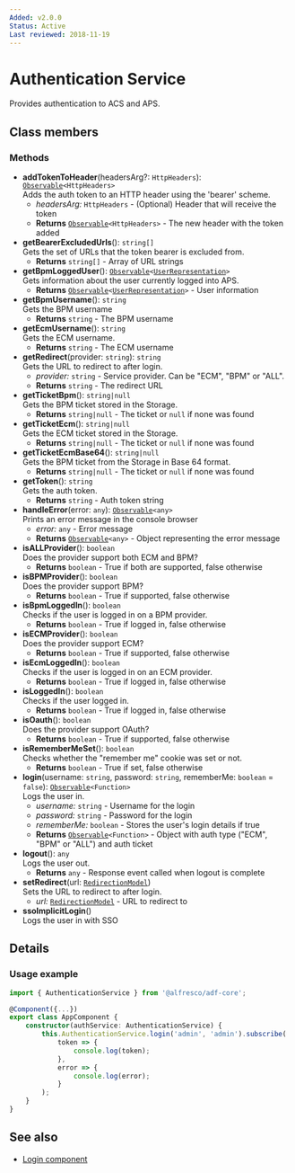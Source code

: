 ```yaml
---
Added: v2.0.0
Status: Active
Last reviewed: 2018-11-19
---
```


# Authentication Service

Provides authentication to ACS and APS.

## Class members

### Methods

-   **addTokenToHeader**(headersArg?: `HttpHeaders`): [`Observable`](http://reactivex.io/documentation/observable.html)`<HttpHeaders>`<br/>
    Adds the auth token to an HTTP header using the 'bearer' scheme.
    -   _headersArg:_ `HttpHeaders`  - (Optional) Header that will receive the token
    -   **Returns** [`Observable`](http://reactivex.io/documentation/observable.html)`<HttpHeaders>` - The new header with the token added
-   **getBearerExcludedUrls**(): `string[]`<br/>
    Gets the set of URLs that the token bearer is excluded from.
    -   **Returns** `string[]` - Array of URL strings
-   **getBpmLoggedUser**(): [`Observable`](http://reactivex.io/documentation/observable.html)`<`[`UserRepresentation`](https://github.com/Alfresco/alfresco-js-api/blob/development/src/alfresco-activiti-rest-api/docs/UserRepresentation.md)`>`<br/>
    Gets information about the user currently logged into APS.
    -   **Returns** [`Observable`](http://reactivex.io/documentation/observable.html)`<`[`UserRepresentation`](https://github.com/Alfresco/alfresco-js-api/blob/development/src/alfresco-activiti-rest-api/docs/UserRepresentation.md)`>` - User information
-   **getBpmUsername**(): `string`<br/>
    Gets the BPM username
    -   **Returns** `string` - The BPM username
-   **getEcmUsername**(): `string`<br/>
    Gets the ECM username.
    -   **Returns** `string` - The ECM username
-   **getRedirect**(provider: `string`): `string`<br/>
    Gets the URL to redirect to after login.
    -   _provider:_ `string`  - Service provider. Can be "ECM", "BPM" or "ALL".
    -   **Returns** `string` - The redirect URL
-   **getTicketBpm**(): `string|null`<br/>
    Gets the BPM ticket stored in the Storage.
    -   **Returns** `string|null` - The ticket or `null` if none was found
-   **getTicketEcm**(): `string|null`<br/>
    Gets the ECM ticket stored in the Storage.
    -   **Returns** `string|null` - The ticket or `null` if none was found
-   **getTicketEcmBase64**(): `string|null`<br/>
    Gets the BPM ticket from the Storage in Base 64 format.
    -   **Returns** `string|null` - The ticket or `null` if none was found
-   **getToken**(): `string`<br/>
    Gets the auth token.
    -   **Returns** `string` - Auth token string
-   **handleError**(error: `any`): [`Observable`](http://reactivex.io/documentation/observable.html)`<any>`<br/>
    Prints an error message in the console browser
    -   _error:_ `any`  - Error message
    -   **Returns** [`Observable`](http://reactivex.io/documentation/observable.html)`<any>` - Object representing the error message
-   **isALLProvider**(): `boolean`<br/>
    Does the provider support both ECM and BPM?
    -   **Returns** `boolean` - True if both are supported, false otherwise
-   **isBPMProvider**(): `boolean`<br/>
    Does the provider support BPM?
    -   **Returns** `boolean` - True if supported, false otherwise
-   **isBpmLoggedIn**(): `boolean`<br/>
    Checks if the user is logged in on a BPM provider.
    -   **Returns** `boolean` - True if logged in, false otherwise
-   **isECMProvider**(): `boolean`<br/>
    Does the provider support ECM?
    -   **Returns** `boolean` - True if supported, false otherwise
-   **isEcmLoggedIn**(): `boolean`<br/>
    Checks if the user is logged in on an ECM provider.
    -   **Returns** `boolean` - True if logged in, false otherwise
-   **isLoggedIn**(): `boolean`<br/>
    Checks if the user logged in.
    -   **Returns** `boolean` - True if logged in, false otherwise
-   **isOauth**(): `boolean`<br/>
    Does the provider support OAuth?
    -   **Returns** `boolean` - True if supported, false otherwise
-   **isRememberMeSet**(): `boolean`<br/>
    Checks whether the "remember me" cookie was set or not.
    -   **Returns** `boolean` - True if set, false otherwise
-   **login**(username: `string`, password: `string`, rememberMe: `boolean` = `false`): [`Observable`](http://reactivex.io/documentation/observable.html)`<Function>`<br/>
    Logs the user in.
    -   _username:_ `string`  - Username for the login
    -   _password:_ `string`  - Password for the login
    -   _rememberMe:_ `boolean`  - Stores the user's login details if true
    -   **Returns** [`Observable`](http://reactivex.io/documentation/observable.html)`<Function>` - Object with auth type ("ECM", "BPM" or "ALL") and auth ticket
-   **logout**(): `any`<br/>
    Logs the user out.
    -   **Returns** `any` - Response event called when logout is complete
-   **setRedirect**(url: [`RedirectionModel`](../../lib/core/models/redirection.model.ts))<br/>
    Sets the URL to redirect to after login.
    -   _url:_ [`RedirectionModel`](../../lib/core/models/redirection.model.ts)  - URL to redirect to
-   **ssoImplicitLogin**()<br/>
    Logs the user in with SSO

## Details

### Usage example

```ts
import { AuthenticationService } from '@alfresco/adf-core';

@Component({...})
export class AppComponent {
    constructor(authService: AuthenticationService) {
        this.AuthenticationService.login('admin', 'admin').subscribe(
            token => {
                console.log(token);
            },
            error => {
                console.log(error);
            }
        );
    }
}
```

## See also

-   [Login component](login.component.md)
